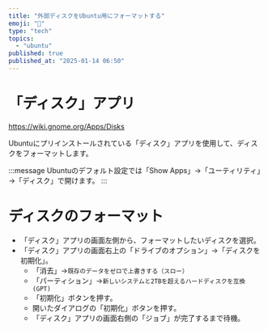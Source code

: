 ```yaml
---
title: "外部ディスクをUbuntu用にフォーマットする"
emoji: "💽"
type: "tech"
topics:
  - "ubuntu"
published: true
published_at: "2025-01-14 06:50"
---
```


# 「ディスク」アプリ

https://wiki.gnome.org/Apps/Disks

Ubuntuにプリインストールされている「ディスク」アプリを使用して、ディスクをフォーマットします。

:::message
Ubuntuのデフォルト設定では「Show Apps」→「ユーティリティ」→「ディスク」で開けます。
:::

# ディスクのフォーマット

- 「ディスク」アプリの画面左側から、フォーマットしたいディスクを選択。
- 「ディスク」アプリの画面右上の「ドライブのオプション」→「ディスクを初期化」。
  - 「消去」→```既存のデータをゼロで上書きする（スロー）```
  - 「パーティション」→```新しいシステムと2TBを超えるハードディスクを互換 (GPT)```
  - 「初期化」ボタンを押す。
  - 開いたダイアログの「初期化」ボタンを押す。
  - 「ディスク」アプリの画面右側の「ジョブ」が完了するまで待機。